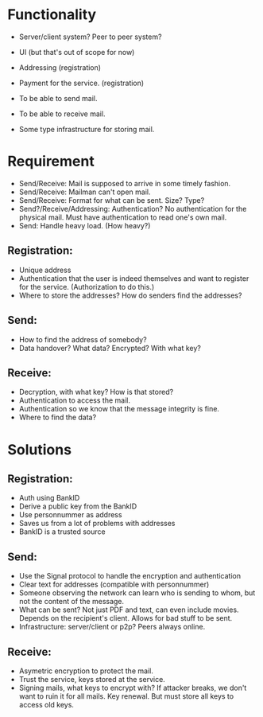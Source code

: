 # Functionality

 - Server/client system? Peer to peer system?
 - UI (but that's out of scope for now)

 - Addressing (registration)
 - Payment for the service. (registration)
 - To be able to send mail.
 - To be able to receive mail.
 - Some type infrastructure for storing mail.

# Requirement
 - Send/Receive: Mail is supposed to arrive in some timely fashion.
 - Send/Receive: Mailman can't open mail.
 - Send/Receive: Format for what can be sent. Size? Type?
 - Send?/Receive/Addressing: Authentication? No authentication for the physical 
   mail. Must have authentication to read one's own mail.
 - Send: Handle heavy load. (How heavy?)

## Registration:
- Unique address
- Authentication that the user is indeed themselves and want to register for 
  the service. (Authorization to do this.)  
- Where to store the addresses? How do senders find the addresses?

## Send:
- How to find the address of somebody?
- Data handover? What data? Encrypted? With what key?

## Receive:
- Decryption, with what key? How is that stored?
- Authentication to access the mail.
- Authentication so we know that the message integrity is fine.
- Where to find the data?


# Solutions

## Registration:
- Auth using BankID
- Derive a public key from the BankID
- Use personnummer as address
- Saves us from a lot of problems with addresses
- BankID is a trusted source

## Send:
- Use the Signal protocol to handle the encryption and authentication
- Clear text for addresses (compatible with personnummer)
- Someone observing the network can learn who is sending to whom, but not the 
  content of the message.
- What can be sent? Not just PDF and text, can even include movies. Depends on 
  the recipient's client. Allows for bad stuff to be sent.
- Infrastructure: server/client or p2p? Peers always online.

## Receive:
- Asymetric encryption to protect the mail.
- Trust the service, keys stored at the service.
- Signing mails, what keys to encrypt with? If attacker breaks, we don't want 
  to ruin it for all mails. Key renewal. But must store all keys to access old 
  keys.


